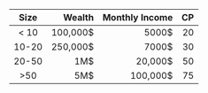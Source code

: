 | Size               | Wealth             | Monthly Income     | CP                 |
|:------------------:|-------------------:|-------------------:|-------------------:|
| \< 10              | 100,000\$          | 5000\$             | 20                 |
| 10-20              | 250,000\$          | 7000\$             | 30                 |
| 20-50              | 1M\$               | 20,000\$           | 50                 |
| \>50               | 5M\$               | 100,000\$          | 75                 |
